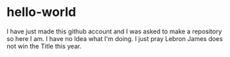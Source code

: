 # hello-world
I have just made this github account and I was asked to make a repository so here I am.
I have no Idea what I'm doing. I just pray Lebron James does not win the Title this year.
